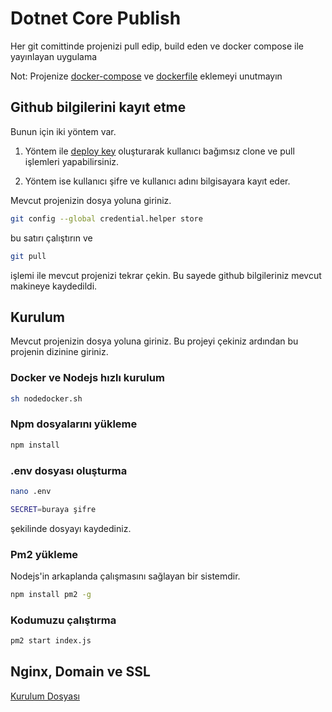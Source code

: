 # Dotnet Core Publish

Her git comittinde projenizi pull edip, build eden ve docker compose ile yayınlayan uygulama

Not: Projenize [docker-compose](https://gist.github.com/atomdeniz/9f8211d07135adb94b56f62d75958d2b) ve [dockerfile](https://lmgtfy.com/?q=dockerfile+for+%20X+program) eklemeyi unutmayın

## Github bilgilerini kayıt etme

Bunun için iki yöntem var.

1. Yöntem ile [deploy key](https://gist.github.com/zhujunsan/a0becf82ade50ed06115) oluşturarak kullanıcı bağımsız clone ve pull işlemleri yapabilirsiniz.

2. Yöntem ise kullanıcı şifre ve kullanıcı adını bilgisayara kayıt eder.

 Mevcut projenizin dosya yoluna giriniz.
 
 ```bash
 git config --global credential.helper store
 ```
 bu satırı çalıştırın ve
 
 ```bash
 git pull
 ```
 işlemi ile mevcut projenizi tekrar çekin. 
 Bu sayede github bilgileriniz mevcut makineye kaydedildi.


## Kurulum

Mevcut projenizin dosya yoluna giriniz. Bu projeyi çekiniz ardından bu projenin dizinine giriniz.

### Docker ve Nodejs hızlı kurulum

```bash
sh nodedocker.sh
```

### Npm dosyalarını yükleme

```bash
npm install 
```
### .env dosyası oluşturma

```bash
nano .env
```

```bash
SECRET=buraya şifre 
```
şekilinde dosyayı kaydediniz.

### Pm2 yükleme

Nodejs'in arkaplanda çalışmasını sağlayan bir sistemdir.

```bash
npm install pm2 -g
```

### Kodumuzu çalıştırma 

```bash
pm2 start index.js
```

## Nginx, Domain ve SSL
[Kurulum Dosyası](https://docs.google.com/document/d/1jlJm0P5PS6XBRrtdsCQfr2UJuwGyAjmV8FZU9UJcNzA/edit?usp=sharing)


